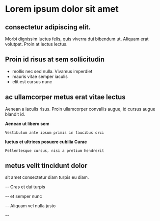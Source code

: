 # Lorem ipsum dolor sit amet
## consectetur adipiscing elit.

Morbi dignissim luctus felis, quis viverra dui bibendum ut. Aliquam erat volutpat. Proin at lectus lectus.

## Proin id risus at sem sollicitudin
+ mollis nec sed nulla. Vivamus imperdiet
+ mauris vitae semper iaculis
+ elit est cursus nunc

## ac ullamcorper metus erat vitae lectus
Aenean a iaculis risus. Proin ullamcorper convallis augue, id cursus augue blandit id.

**Aenean ut libero sem**

    Vestibulum ante ipsum primis in faucibus orci

**luctus et ultrices posuere cubilia Curae**

    Pellentesque cursus, nisi a pretium hendrerit

## metus velit tincidunt dolor

sit amet consectetur diam turpis eu diam.

--
Cras et dui turpis

--
et semper nunc

--
Aliquam vel nulla justo

--

